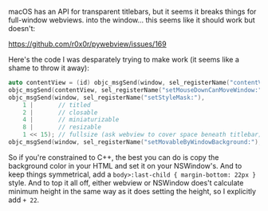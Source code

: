 macOS has an API for transparent titlebars, but it seems it breaks things for full-window webviews.
into the window... this seems like it should work but doesn't:

<https://github.com/r0x0r/pywebview/issues/169>

Here's the code I was desparately trying to make work (it seems like a shame to throw it away):

```cpp
auto contentView = (id) objc_msgSend(window, sel_registerName("contentView"));
objc_msgSend(contentView, sel_registerName("setMouseDownCanMoveWindow:"), 1); // DOES NOT EXIST, requires WKWebView subclass
objc_msgSend(window, sel_registerName("setStyleMask:"),
    1 |       // titled
    2 |       // closable
    4 |       // miniaturizable
    8 |       // resizable
    1 << 15); // fullsize (ask webview to cover space beneath titlebar)
objc_msgSend(window, sel_registerName("setMovableByWindowBackground:"), 1);
```

So if you're constrained to C++, the best you can do is copy the background color in your HTML and set it on your NSWindow's.
And to keep things symmetrical, add a `body>:last-child { margin-bottom: 22px }` style.
And to top it all off, either webview or NSWindow does't calculate minimum height in the same way as it does setting the height, so I explicitly add `+ 22`.
